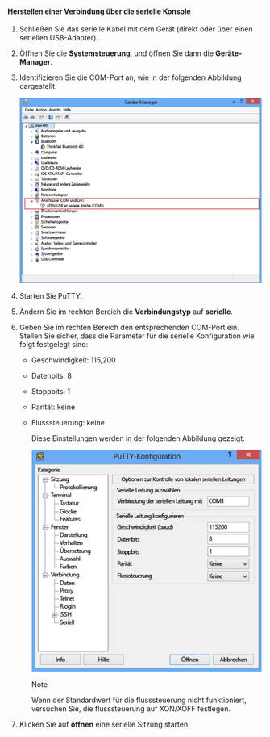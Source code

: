 <!--author=SharS last changed: 9/17/15-->

#### <a name="to-connect-through-the-serial-console"></a>Herstellen einer Verbindung über die serielle Konsole
1. Schließen Sie das serielle Kabel mit dem Gerät (direkt oder über einen seriellen USB-Adapter).
2. Öffnen Sie die **Systemsteuerung**, und öffnen Sie dann die **Geräte-Manager**.
3. Identifizieren Sie die COM-Port an, wie in der folgenden Abbildung dargestellt.
   
     ![Herstellen einer Verbindung über die serielle Konsole](./media/storsimple-use-putty/HCS_ConnectingDeviceS-include.png)
4. Starten Sie PuTTY. 
5. Ändern Sie im rechten Bereich die **Verbindungstyp** auf **serielle**.
6. Geben Sie im rechten Bereich den entsprechenden COM-Port ein. Stellen Sie sicher, dass die Parameter für die serielle Konfiguration wie folgt festgelegt sind:
   
   * Geschwindigkeit: 115,200
   * Datenbits: 8
   * Stoppbits: 1
   * Parität: keine
   * Flusssteuerung: keine
     
     Diese Einstellungen werden in der folgenden Abbildung gezeigt.
     
     ![PuTTY-Einstellungen](./media/storsimple-use-putty/HCS_PuttyConfig-include.png) 
     
     > [!NOTE]
     > Wenn der Standardwert für die flusssteuerung nicht funktioniert, versuchen Sie, die flusssteuerung auf XON/XOFF festlegen.
     > 
     > 
7. Klicken Sie auf **öffnen** eine serielle Sitzung starten.

